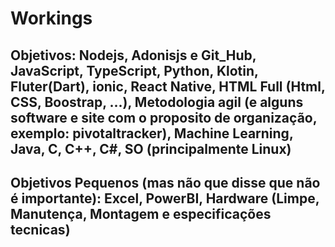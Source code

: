 # Workings

## Objetivos: Nodejs, Adonisjs e Git_Hub, JavaScript, TypeScript, Python, Klotin, Fluter(Dart), ionic, React Native, HTML Full (Html, CSS, Boostrap, ...), Metodologia agil (e alguns software e site com o proposito de organização, exemplo: pivotaltracker), Machine Learning, Java, C, C++, C#, SO (principalmente Linux)

## Objetivos Pequenos (mas não que disse que não é importante): Excel, PowerBI, Hardware (Limpe, Manutença, Montagem e especificações tecnicas)
